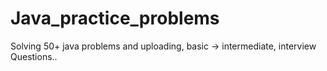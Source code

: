 # Java_practice_problems
Solving 50+ java problems and uploading, basic -> intermediate, interview Questions..
